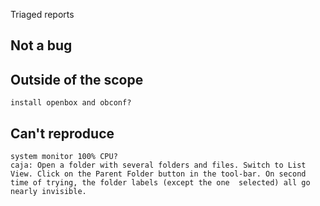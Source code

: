Triaged reports

Not a bug
---------


Outside of the scope
--------------------
	install openbox and obconf?

Can't reproduce
---------------
	system monitor 100% CPU?
	caja: Open a folder with several folders and files. Switch to List View. Click on the Parent Folder button in the tool-bar. On second time of trying, the folder labels (except the one  selected) all go nearly invisible.
